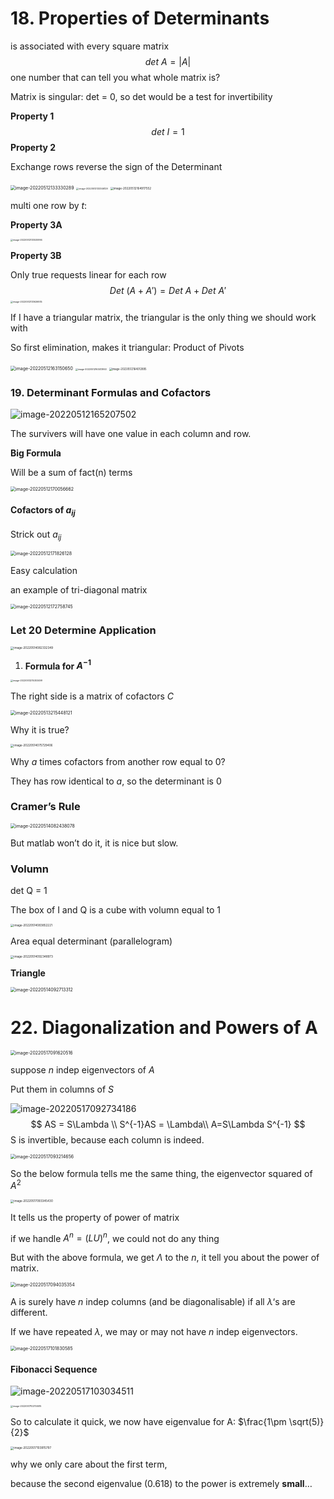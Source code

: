 # 18. Properties of Determinants

is associated with every square matrix
$$
det\ A = |A|
$$
one number that can tell you what whole matrix is?

Matrix is singular: det = 0, so det would be a test for invertibility

**Property 1**
$$
det\ I = 1
$$
**Property 2**

Exchange rows reverse the sign of the Determinant

<img src="https://ik.imagekit.io/haochen/Typora/image-20220512133330289.png" alt="image-20220512133330289" style="zoom:50%;" />



<img src="https://ik.imagekit.io/haochen/Typora/image-20220512133346129.png" alt="image-20220512133346129" style="zoom:25%;" />

<img src="https://ik.imagekit.io/haochen/Typora/image-20220512164917552.png" alt="image-20220512164917552" style="zoom:33%;" />

multi one row by $t$:

**Property 3A**

<img src="https://ik.imagekit.io/haochen/Typora/image-20220512133530994.png" alt="image-20220512133530994" style="zoom:25%;" />

**Property 3B**

Only true requests linear for each row
$$
Det\ (A+A') = Det\ A + Det\ A'
$$
<img src="https://ik.imagekit.io/haochen/Typora/image-20220512133626935.png" alt="image-20220512133626935" style="zoom:25%;" />

If I have a triangular matrix, the triangular is the only thing we should work with

So first elimination, makes it triangular: Product of Pivots

<img src="https://ik.imagekit.io/haochen/Typora/image-20220512163150650.png" alt="image-20220512163150650" style="zoom:50%;" />

<img src="https://ik.imagekit.io/haochen/Typora/image-20220512163413953.png" alt="image-20220512163413953" style="zoom:25%;" />

<img src="https://ik.imagekit.io/haochen/Typora/image-20220512164012895.png" alt="image-20220512164012895" style="zoom:30%;" />



### 19. Determinant Formulas and Cofactors



![image-20220512165207502](https://ik.imagekit.io/haochen/Typora/image-20220512165207502.png)

The survivers will have one value in each column and row.

**Big Formula**

Will be a sum of fact(n) terms

<img src="https://ik.imagekit.io/haochen/Typora/image-20220512170056662.png" alt="image-20220512170056662" style="zoom:50%;" />





#### Cofactors of $a_{ij}$

Strick out $a_{ij}$

<img src="https://ik.imagekit.io/haochen/Typora/image-20220512171826128.png" alt="image-20220512171826128" style="zoom:50%;" />

Easy calculation

an example of tri-diagonal matrix

<img src="https://ik.imagekit.io/haochen/Typora/image-20220512172758745.png" alt="image-20220512172758745" style="zoom:50%;" />



### Let 20 Determine Application

<img src="https://ik.imagekit.io/haochen/Typora/image-20220514082332349.png" alt="image-20220514082332349" style="zoom:33%;" />

1. **Formula for $A^{-1}$**

<img src="https://ik.imagekit.io/haochen/Typora/image-20220513215303499.png" alt="image-20220513215303499" style="zoom:25%;" />

The right side is a matrix of cofactors $C$

<img src="https://ik.imagekit.io/haochen/Typora/image-20220513215448121.png" alt="image-20220513215448121" style="zoom:50%;" />



Why it is true?

<img src="https://ik.imagekit.io/haochen/Typora/image-20220514075729406.png" alt="image-20220514075729406" style="zoom:33%;" />



Why $a$ times cofactors from another row equal to 0?

They has row identical to $a$, so the determinant is 0



### Cramer’s Rule

<img src="https://ik.imagekit.io/haochen/Typora/image-20220514082438078.png" alt="image-20220514082438078" style="zoom:50%;" />

But matlab won’t do it, it is nice but slow.



### Volumn

det Q = 1

The box of I and Q is a cube with volumn equal to 1

<img src="https://ik.imagekit.io/haochen/Typora/image-20220514083852221.png" alt="image-20220514083852221" style="zoom:33%;" />

Area equal determinant (parallelogram)

<img src="https://ik.imagekit.io/haochen/Typora/image-20220514092348973.png" alt="image-20220514092348973" style="zoom:33%;" />

**Triangle**

<img src="https://ik.imagekit.io/haochen/Typora/image-20220514092713312.png" alt="image-20220514092713312" style="zoom:50%;" />



# 22. Diagonalization and Powers of A

<img src="https://ik.imagekit.io/haochen/Typora/image-20220517091620516.png" alt="image-20220517091620516" style="zoom:50%;" />

suppose $n$ indep eigenvectors of $A$

Put them in columns of $S$



![image-20220517092734186](https://ik.imagekit.io/haochen/Typora/image-20220517092734186.png)
$$
AS = S\Lambda \\
S^{-1}AS = \Lambda\\
A=S\Lambda S^{-1}
$$
S is invertible, because each column is indeed.

<img src="https://ik.imagekit.io/haochen/Typora/image-20220517093214656.png" alt="image-20220517093214656" style="zoom:50%;" />

So the below formula tells me the same thing, the eigenvector squared of $A^2$

<img src="https://ik.imagekit.io/haochen/Typora/image-20220517093345430.png" alt="image-20220517093345430" style="zoom:33%;" /> 

It tells us the property of power of matrix

if we handle $A^{n}=(LU)^n$, we could not do any thing

But with the above formula, we get $\Lambda$ to the $n$, it tell you about the power of matrix.

<img src="https://ik.imagekit.io/haochen/Typora/image-20220517094035354.png" alt="image-20220517094035354" style="zoom:50%;" />



A is surely have $n$ indep columns (and be diagonalisable) if all $\lambda$‘s are different.

If we have repeated $\lambda$, we may or may not have $n$ indep eigenvectors.

<img src="https://ik.imagekit.io/haochen/Typora/image-20220517101830585.png" alt="image-20220517101830585" style="zoom:50%;" />

#### Fibonacci Sequence

![image-20220517103034511](https://ik.imagekit.io/haochen/Typora/image-20220517103034511.png)

<img src="https://ik.imagekit.io/haochen/Typora/image-20220517102755515.png" alt="image-20220517102755515" style="zoom: 25%;" />



So to calculate it quick, we now have eigenvalue for A: $\frac{1\pm \sqrt(5)}{2}$

<img src="https://ik.imagekit.io/haochen/Typora/image-20220517103915797.png" alt="image-20220517103915797" style="zoom:33%;" />

why we only care about the first term, 

because the second eigenvalue (0.618) to the power is extremely **small**…







